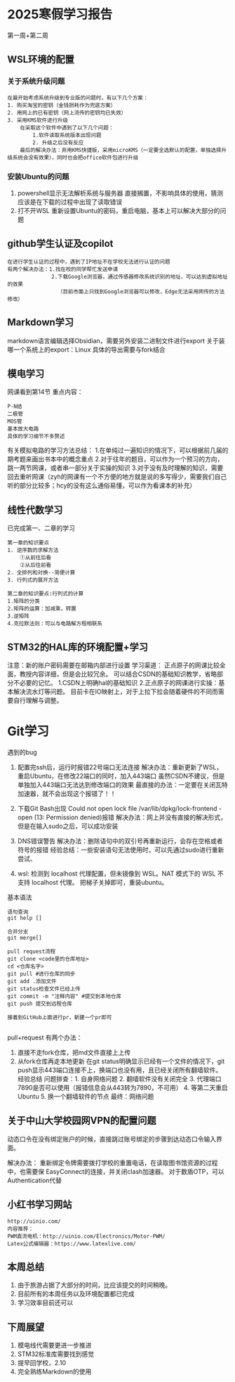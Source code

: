 # 2025寒假学习报告
第一周+第二周
##  WSL环境的配置

### 关于系统升级问题
~~~
在最开始考虑系统升级到专业版的问题时，有以下几个方案：
1. 购买淘宝的密钥（金钱损耗作为兜底方案）
2. 用网上的已有密钥（网上流传的密钥均已失效）
3. 采用KMS软件进行升级
	在采取这个软件中遇到了以下几个问题：
		1.软件读取系统版本出现问题
		2. 升级之后没有反应
	最后的解决办法：弃用KMS快捷版，采用microKMS（一定要全选默认的配置，单独选择升级系统会没有效果），同时也会把office软件包进行升级
~~~
### 安装Ubuntu的问题
1. powershell显示无法解析系统与服务器
	直接搁置，不影响具体的使用，猜测应该是在下载的过程中出现了读取错误
1. 打不开WSL
	重新设置Ubuntu的密码，重启电脑，基本上可以解决大部分的问题
## github学生认证及copilot
~~~
在进行学生认证的过程中，遇到了IP地址不在学校无法进行认证的问题
有两个解决办法：1.找在校的同学帮忙发送申请
              2.下载Google浏览器，通过传感器修改系统识别的地址，可以达到虚拟地址的效果
                （目前市面上只找到Google浏览器可以修改，Edge无法采用网传的方法修改）
~~~
## Markdown学习

markdown语言编辑选择Obsidian，需要另外安装二进制文件进行export
关于装哪一个系统上的export：Linux
具体的导出需要与fork结合

## 模电学习
网课看到第14节
重点内容：
~~~
P-N结
二极管
MOS管
基本放大电路
具体的学习细节不多赘述
~~~
有关模拟电路的学习方法总结：
1.在单纯过一遍知识的情况下，可以根据前几届的期考题来画出书本中的概念重点
2.对于往年的题目，可以作为一个预习的方向，跳一两节网课，或者串一部分关于实操的知识
3.对于没有及时理解的知识，需要回去重听网课（zyh的网课有一个不方便的地方就是说的多写得少，需要我们自己听的部分比较多；hcy的没有这么通俗易懂，可以作为看课本的补充）
## 线性代数学习
已完成第一、二章的学习
~~~
第一章的知识要点
1. 逆序数的求解方法
	①从前往后看
	②从后往前看
2. 全排列和对换--简便计算
3. 行列式的展开方法
~~~

~~~
第二章的知识要点:行列式的计算
1.矩阵的分类
2.矩阵的运算：加减乘，转置
3.逆矩阵
4.克拉默法则：可以与电路解方程相联系
~~~
## STM32的HAL库的环境配置+学习
注意：新的账户密码需要在邮箱内部进行设置
学习渠道：
    正点原子的网课比较全面，教授内容详细，但是会比较冗余。
    可以结合CSDN的基础知识教学，省略部分不必要的记忆。
1.CSDN上明确hal的基础知识
2.正点原子的网课进行实操：基本解决流水灯等问题。
    目前卡在IO映射上，对于上拉下拉会随着硬件的不同而需要自行理解与调整。
	
# Git学习
遇到的bug
1. 配置完ssh后，运行时报错22号端口无法连接
	解决办法：重新更新了WSL，重启Ubuntu，在修改22端口的同时，加入443端口
	虽然CSDN不建议，但是单独加入443端口无法达到修改端口的效果
	最直接的办法：一定要在关闭瓦特加速器，就不会出现这个报错了！！

2. 下载Git Bash出现 Could not open lock file /var/lib/dpkg/lock-frontend - open (13: Permission denied)报错
	解决办法：网上并没有直接的解决形式，但是在输入sudo之后，可以成功安装

3. DNS错误警告
	解决办法：删除语句中的双引号再重新运行，会存在空格或者符号的报错
    经验总结：一些安装语句无法使用时，可以先通过sudo进行重新尝试、
4. wsl: 检测到 localhost 代理配置，但未镜像到 WSL。NAT 模式下的 WSL 不支持 localhost 代理。
	把梯子关掉即可，重装ubuntu。

基本语法
~~~
语句查询
git help []
~~~

~~~
合并分支
git merge[]
~~~

~~~
pull request流程
git clone <code里的仓库地址>
cd <仓库名字>
git pull #进行仓库的同步
git add .添加文件
git status检查文件已经上传
git commit -m "注释内容" #提交到本地仓库
git push 提交到远程仓库

接着到GitHub上面进行pr，新建一个pr即可
~~~

~~~
~~~
pull+request
有两个办法：
1. 直接不走fork仓库，把md文件直接上上传
2. 从fork仓库再走本地更新
在git status明确显示已经有一个文件的情况下，git push显示443端口连接不上，换端口也没有用，且已经关闭所有翻墙软件。
经验总结
	问题排查：1. 自身网络问题
	          2. 翻墙软件没有关闭完全
	          3. 代理端口7890是否可以使用（报错信息会从443转为7890，不可用）
	          4. 等第二天重启Ubuntu
	          5. 换一个翻墙软件的节点
	最终：网络问题
	

## 关于中山大学校园网VPN的配置问题
动态口令在没有绑定账户的时候，直接跳过账号绑定的步骤到达动态口令输入界面。

解决办法：
    重新绑定令牌需要拨打学校的重置电话，在读取图书馆资源的过程中，也需要保
EasyConnect的连接，并关闭clash加速器。
    对于数盾OTP，可以Authentication代替

## 小红书学习网站
~~~
http://uinio.com/
内容推荐：
PWM直流电机：http://uinio.com/Electronics/Motor-PWM/
Latex公式编辑器：https://www.latexlive.com/
~~~
## 本周总结
1. 由于旅游占据了大部分的时间，比应该提交的时间稍晚。
2. 目前所有的本周任务以及环境配置都已完成
3. 学习效率目前还可以

## 下周展望
1. 模电线代需要更进一步推进
2. STM32标准库需要找到感觉
3. 提早回学校，2.10
4. 完全熟练Markdown的使用

